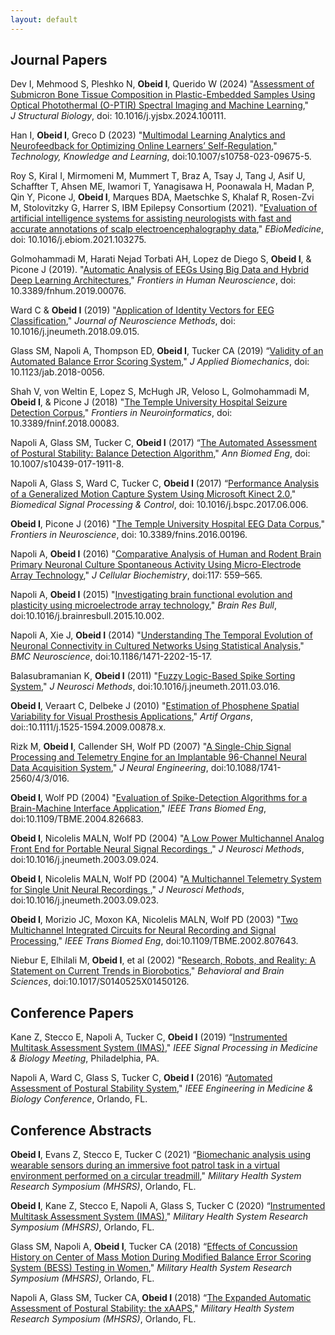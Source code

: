 ```yaml
---
layout: default
---
```


## Journal Papers

Dev I, Mehmood S, Pleshko N, **Obeid I**, Querido W (2024) "[Assessment of Submicron Bone Tissue Composition in 
Plastic-Embedded Samples Using Optical Photothermal (O-PTIR) Spectral Imaging and Machine Learning](https://github.com/vectortronic/publications/blob/main/dev_2024.pdf),"  
 _J Structural Biology_, doi: 10.1016/j.yjsbx.2024.100111.

Han I, **Obeid I**, Greco D (2023) "[Multimodal Learning Analytics and Neurofeedback for Optimizing Online 
Learners’ Self-Regulation](https://github.com/vectortronic/publications/blob/main/han_2023.pdf)," _Technology, Knowledge and Learning_, doi:10.1007/s10758-023-09675-5.

Roy S, Kiral I, Mirmomeni M, Mummert T, Braz A, Tsay J, Tang J, Asif U, Schaffter T, Ahsen ME, Iwamori T, Yanagisawa H, Poonawala H, Madan P, Qin Y, Picone J, **Obeid I**, Marques BDA, Maetschke S, Khalaf R, Rosen-Zvi M, Stolovitzky G, Harrer S, IBM Epilepsy Consortium (2021). "[Evaluation of artificial intelligence systems for assisting neurologists with fast and accurate annotations of scalp electroencephalography data](https://github.com/vectortronic/publications/blob/main/roy_2021.pdf)," _EBioMedicine_, doi: 10.1016/j.ebiom.2021.103275.

Golmohammadi M, Harati Nejad Torbati AH, Lopez de Diego S, **Obeid I**, & Picone J (2019). "[Automatic Analysis of EEGs Using Big Data and Hybrid Deep Learning Architectures](https://github.com/vectortronic/publications/blob/main/golmohammadi_2019.pdf)," _Frontiers in Human Neuroscience_, doi: 10.3389/fnhum.2019.00076.

Ward C & **Obeid I** (2019) "[Application of Identity Vectors for EEG Classification](https://github.com/vectortronic/publications/blob/main/glass_2019.pdf)," _Journal of Neuroscience Methods_, doi: 10.1016/j.jneumeth.2018.09.015.

Glass SM, Napoli A, Thompson ED, **Obeid I**, Tucker CA (2019) “[Validity of an Automated Balance Error Scoring System](https://github.com/vectortronic/publications/blob/main/glass_2019.pdf)," _J Applied Biomechanics_, doi: 10.1123/jab.2018-0056.

Shah V, von Weltin E, Lopez S, McHugh JR, Veloso L, Golmohammadi M, **Obeid I**, & Picone J (2018) "[The Temple University Hospital Seizure Detection Corpus](https://github.com/vectortronic/publications/blob/main/shah_2018.pdf)," _Frontiers in Neuroinformatics_, doi: 10.3389/fninf.2018.00083.

Napoli A, Glass SM, Tucker C, **Obeid I** (2017) “[The Automated Assessment of Postural Stability: Balance Detection Algorithm](https://github.com/vectortronic/publications/blob/main/napoli_2017a.pdf)," _Ann Biomed Eng_, doi: 10.1007/s10439-017-1911-8.

Napoli A, Glass S, Ward C, Tucker C, **Obeid I** (2017) “[Performance Analysis of a Generalized Motion Capture System Using Microsoft Kinect 2.0](https://github.com/vectortronic/publications/blob/main/napoli_2017b.pdf)," _Biomedical Signal Processing & Control_, doi: 10.1016/j.bspc.2017.06.006.

**Obeid I**, Picone J (2016) "[The Temple University Hospital EEG Data Corpus](https://github.com/vectortronic/publications/blob/main/obeid_2016.pdf)," _Frontiers in Neuroscience_, doi: 10.3389/fnins.2016.00196.

Napoli A, **Obeid I** (2016) "[Comparative Analysis of Human and Rodent Brain Primary Neuronal Culture Spontaneous Activity Using Micro-Electrode Array Technology](https://github.com/vectortronic/publications/blob/main/napoli_2016a.pdf)," _J Cellular Biochemistry_, doi:117: 559–565.

Napoli A, **Obeid I** (2015) "[Investigating brain functional evolution and plasticity using microelectrode array technology](https://github.com/vectortronic/publications/blob/main/napoli_2015.pdf)," _Brain Res Bull_, doi:10.1016/j.brainresbull.2015.10.002.

Napoli A, Xie J, **Obeid I** (2014) "[Understanding The Temporal Evolution of Neuronal Connectivity in Cultured Networks Using Statistical Analysis](https://github.com/vectortronic/publications/blob/main/napoli_2014.pdf)," _BMC Neuroscience_, doi:10.1186/1471-2202-15-17.

Balasubramanian K, **Obeid I** (2011) "[Fuzzy Logic-Based Spike Sorting System](https://github.com/vectortronic/publications/blob/main/balasubramanian_2011.pdf)," _J Neurosci Methods_, doi:10.1016/j.jneumeth.2011.03.016.

**Obeid I**, Veraart C, Delbeke J (2010) "[Estimation of Phosphene Spatial Variability for Visual
 Prosthesis Applications](https://github.com/vectortronic/publications/blob/main/obeid_2010.pdf)," _Artif Organs_, doi::10.1111/j.1525-1594.2009.00878.x.

Rizk M, **Obeid I**, Callender SH, Wolf PD (2007) "[A Single-Chip Signal Processing and Telemetry Engine for an Implantable 96-Channel Neural Data Acquisition System](https://github.com/vectortronic/publications/blob/main/rizk_2007.pdf)," _J Neural Engineering_, doi:10.1088/1741-2560/4/3/016.

**Obeid I**, Wolf PD (2004) "[Evaluation of Spike-Detection Algorithms for a Brain-Machine Interface Application](https://github.com/vectortronic/publications/blob/main/obeid_2004a.pdf)," _IEEE Trans Biomed Eng_, doi:10.1109/TBME.2004.826683.

**Obeid I**, Nicolelis MALN, Wolf PD (2004) "[A Low Power Multichannel Analog Front End for Portable
Neural Signal Recordings
](https://github.com/vectortronic/publications/blob/main/obeid_2004b.pdf)," _J Neurosci Methods_, doi:10.1016/j.jneumeth.2003.09.024.

**Obeid I**, Nicolelis MALN, Wolf PD (2004) "[A Multichannel Telemetry System for Single Unit Neural Recordings
](https://github.com/vectortronic/publications/blob/main/obeid_2004c.pdf)," _J Neurosci Methods_, doi:10.1016/j.jneumeth.2003.09.023.

**Obeid I**, Morizio JC, Moxon KA, Nicolelis MALN, Wolf PD (2003) "[Two Multichannel Integrated Circuits for Neural
 Recording and Signal Processing](https://github.com/vectortronic/publications/blob/main/obeid_2003.pdf)," _IEEE Trans Biomed Eng_, doi:10.1109/TBME.2002.807643.

 Niebur E, Elhilali M, **Obeid I**, et al (2002) "[Research, Robots, and Reality: A Statement on Current Trends in Biorobotics](https://github.com/vectortronic/publications/blob/main/niebur_2002.pdf)," _Behavioral and Brain Sciences_, doi:10.1017/S0140525X01450126.

## Conference Papers
Kane Z, Stecco E, Napoli A, Tucker C, **Obeid I** (2019) “[Instrumented Multitask Assessment System (IMAS)](https://github.com/vectortronic/publications/blob/main/kane_2019.pdf)," _IEEE Signal Processing in Medicine & Biology Meeting_, Philadelphia, PA.

Napoli A, Ward C, Glass S, Tucker C, **Obeid I** (2016) “[Automated Assessment of Postural Stability System](https://github.com/vectortronic/publications/blob/main/napoli_2016b.pdf)," _IEEE Engineering in Medicine & Biology Conference_, Orlando, FL.

## Conference Abstracts
**Obeid I**, Evans Z, Stecco E, Tucker C (2021) “[Biomechanic analysis using wearable sensors during an immersive foot patrol task in a virtual environment performed on a circular treadmill](https://github.com/vectortronic/publications/blob/main/obeid_2021.pdf)," _Military Health System Research Symposium (MHSRS)_, Orlando, FL.

**Obeid I**, Kane Z, Stecco E, Napoli A, Glass S, Tucker C (2020) “[Instrumented Multitask Assessment System (IMAS)](https://github.com/vectortronic/publications/blob/main/obeid_2020.pdf)," _Military Health System Research Symposium (MHSRS)_, Orlando, FL.

Glass SM, Napoli A, **Obeid I**, Tucker CA (2018) “[Effects of Concussion History on Center of Mass Motion During Modified Balance Error Scoring System (BESS) Testing in Women](https://github.com/vectortronic/publications/blob/main/glass_2018.pdf)," _Military Health System Research Symposium (MHSRS)_, Orlando, FL.

Napoli A, Glass SM, Tucker CA, **Obeid I** (2018) “[The Expanded Automatic Assessment of Postural Stability: the xAAPS](https://github.com/vectortronic/publications/blob/main/napoli_2018.pdf)," _Military Health System Research Symposium (MHSRS)_, Orlando, FL.

